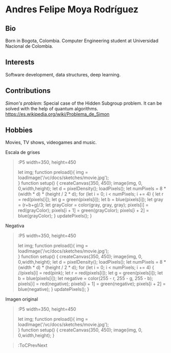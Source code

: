 # Andres Felipe Moya Rodríguez

## Bio
Born in Bogota, Colombia.
Computer Engineering student at Universidad Nacional de Colombia.

## Interests

Software development, data structures, deep learning.

## Contributions

*Simon's problem*: Special case of the Hidden Subgroup problem. It can be solved with the help of quantum algorithms. 
https://es.wikipedia.org/wiki/Problema_de_Simon

## Hobbies

Movies, TV shows, videogames and music.

Escala de grises

> :P5 width=350, height=450
>
> let img;
> function preload(){
>   img = loadImage('/vc/docs/sketches/movie.jpg');   
>}
> function setup() {
>   createCanvas(350, 450);
>   image(img, 0, 0,width,height);
>   let d = pixelDensity();
>   loadPixels();
>   let numPixels = 8 * (width * d) * (height / 2 * d);
>   for (let i = 0; i < numPixels; i += 4) {
>      let r = red(pixels[i]);
>      let g = green(pixels[i]);
>      let b = blue(pixels[i]);
>      let gray = (r+b+g)/3;
>      let grayColor = color(gray, gray, gray);
>      pixels[i] = red(grayColor);
>      pixels[i + 1] = green(grayColor);
>      pixels[i + 2] = blue(grayColor);
>    }
>   updatePixels();
> }

Negativa

> :P5 width=350, height=450
>
> let img;
> function preload(){
>   img = loadImage('/vc/docs/sketches/movie.jpg');   
>}
> function setup() {
>   createCanvas(350, 450);
>   image(img, 0, 0,width,height);
>   let d = pixelDensity();
>   loadPixels();
>   let numPixels = 8 * (width * d) * (height / 2 * d);
>   for (let i = 0; i < numPixels; i += 4) {
>      //pixels[i] = red(pink);
>      let r = red(pixels[i]);
>      let g = green(pixels[i]);
>      let b = blue(pixels[i]);
>      let negative = color(255 - r, 255 - g, 255 - b);
>      pixels[i] = red(negative);
>      pixels[i + 1] = green(negative);
>      pixels[i + 2] = blue(negative);
>    }
>   updatePixels();
> }




Imagen original

> :P5 width=350, height=450
>
> let img;
> function preload(){
>   img = loadImage('/vc/docs/sketches/movie.jpg');   
>}
> function setup() {
>   createCanvas(350, 450);
>   image(img, 0, 0,width,height);
> }

> :ToCPrevNext